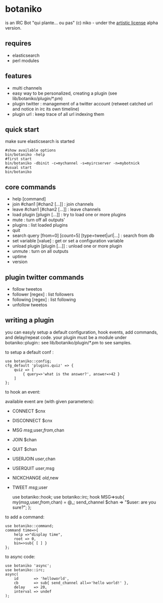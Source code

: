 botaniko
========

is an IRC Bot "qui plante... ou pas"
(c) niko - under the [artistic license](http://www.perlfoundation.org/artistic_license_1_0)
alpha version.

requires
--------

- elasticsearch
- perl modules

features
--------

- multi channels
- easy way to be personalized, creating a plugin (see lib/botaniko/plugin/*.pm)
- plugin twitter : management of a twitter account (retweet catched url and notice in irc its own timeline)
- plugin url : keep trace of all url indexing them

quick start
-----------
make sure elasticsearch is started

	#show available options
	bin/botaniko -help 
	#first start
	bin/botaniko -dbinit -c=mychannel -s=myircserver -n=mybotnick
	#usual start
	bin/botaniko

core commands
-------------

- help [command]
- join #chan1 [#chan2 [...]]    : join channels
- leave #chan1 [#chan2 [...]]   : leave channels
- load plugin [plugin [...]]    : try to load one or more plugins
- mute                          : turn off all outputs'
- plugins                       : list loaded plugins
- quit
- search query [from=0] [count=5] [type=tweet|url|...] : search from db
- set variable [value]          : get or set a configuration variable
- unload plugin [plugin [...]]  : unload one or more plugin
- unmute                        : turn on all outputs
- uptime
- version

plugin twitter commands
-----------------------

- follow tweetos
- follower [regex]              : list followers
- following [regex]             : list following
- unfollow tweetos

writing a plugin
----------------

you can easyly setup a default configuration, hook events, 
add commands, and delay/repeat code.
your plugin must be a module under botaniko::plugin::
see lib/botaniko/plugin/*.pm to see samples.

to setup a default conf :

	use botaniko::config;
	cfg_default 'plugins.quiz' => {
		quiz => [
			{ query=>'what is the answer?', answer=>42 }
		]
	};


to hook an event:

available event are (with given parameters):
- CONNECT    $cnx
- DISCONNECT $cnx
- MSG        $msg,$user,$from,$chan
- JOIN       $chan
- QUIT       $chan
- USERJOIN   $user,$chan
- USERQUIT   $user,$msg
- NICKCHANGE $old,$new
- TWEET      $msg,$user

	use botaniko::hook;
	use botaniko::irc;
	hook MSG=>sub{
		my($msg,$user,$from,$chan) = @_;
		send_channel $chan => "$user: are you sure?";
	};

to add a command:

	use botaniko::command;
	command time=>{
		help =>"display time",
		root => 0,
		bin=>sub{ [ ] }
	};

to async code:

	use botaniko 'async';
	use botaniko::irc;
	async(
		id       => 'helloworld',
		cb       => sub{ send_channel all=>'hello world!' },
		delay    => 20,
		interval => undef
	);

